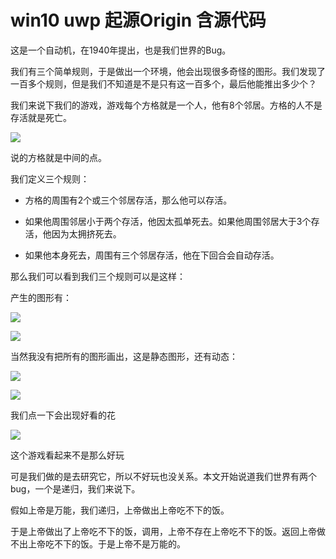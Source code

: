 # win10 uwp 起源Origin 含源代码

这是一个自动机，在1940年提出，也是我们世界的Bug。

我们有三个简单规则，于是做出一个环境，他会出现很多奇怪的图形。我们发现了一百多个规则，但是我们不知道是不是只有这一百多个，最后他能推出多少个？


<!--more-->

我们来说下我们的游戏，游戏每个方格就是一个人，他有8个邻居。方格的人不是存活就是死亡。

![](http://7xqpl8.com1.z0.glb.clouddn.com/2128cc96-e1ca-4bdd-8812-1c2a302fa87e20161230214413.jpg)

说的方格就是中间的点。

我们定义三个规则：

 - 方格的周围有2个或三个邻居存活，那么他可以存活。

 - 如果他周围邻居小于两个存活，他因太孤单死去。如果他周围邻居大于3个存活，他因为太拥挤死去。

 - 如果他本身死去，周围有三个邻居存活，他在下回合会自动存活。

那么我们可以看到我们三个规则可以是这样：

产生的图形有：

![](http://7xqpl8.com1.z0.glb.clouddn.com/f3df3fa9-4243-40b9-9862-fc48042b0c5bsimulate2.gif)

![](http://7xqpl8.com1.z0.glb.clouddn.com/f3df3fa9-4243-40b9-9862-fc48042b0c5bsimulate2.gif)

当然我没有把所有的图形画出，这是静态图形，还有动态：



![](http://7xqpl8.com1.z0.glb.clouddn.com/f3df3fa9-4243-40b9-9862-fc48042b0c5bsimulate1.gif)

![](http://7xqpl8.com1.z0.glb.clouddn.com/f3df3fa9-4243-40b9-9862-fc48042b0c5bsimulate2.gif)

我们点一下会出现好看的花

![](http://7xqpl8.com1.z0.glb.clouddn.com/f3df3fa9-4243-40b9-9862-fc48042b0c5bsimulate3.gif)

这个游戏看起来不是那么好玩

可是我们做的是去研究它，所以不好玩也没关系。本文开始说道我们世界有两个bug，一个是递归，我们来说下。

假如上帝是万能，我们递归，上帝做出上帝吃不下的饭。

于是上帝做出了上帝吃不下的饭，调用，上帝不存在上帝吃不下的饭。返回上帝做不出上帝吃不下的饭。于是上帝不是万能的。

